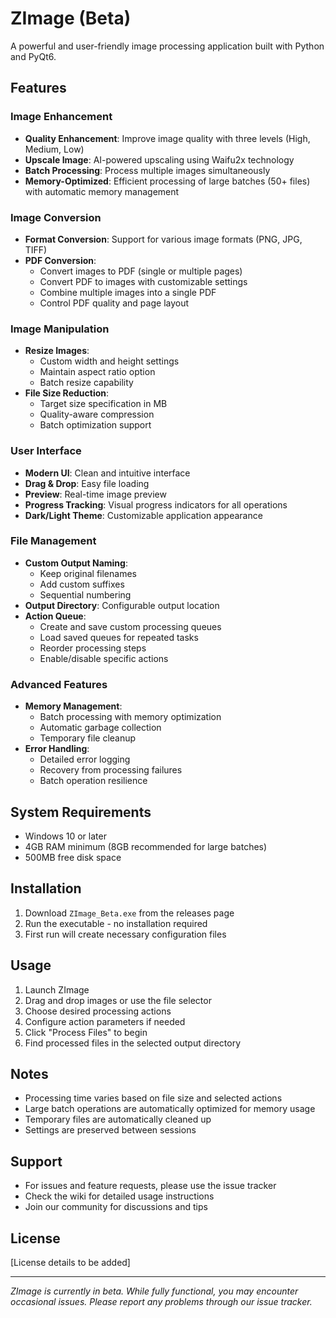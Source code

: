 # ZImage (Beta)

A powerful and user-friendly image processing application built with Python and PyQt6.

## Features

### Image Enhancement
- **Quality Enhancement**: Improve image quality with three levels (High, Medium, Low)
- **Upscale Image**: AI-powered upscaling using Waifu2x technology
- **Batch Processing**: Process multiple images simultaneously
- **Memory-Optimized**: Efficient processing of large batches (50+ files) with automatic memory management

### Image Conversion
- **Format Conversion**: Support for various image formats (PNG, JPG, TIFF)
- **PDF Conversion**:
  - Convert images to PDF (single or multiple pages)
  - Convert PDF to images with customizable settings
  - Combine multiple images into a single PDF
  - Control PDF quality and page layout

### Image Manipulation
- **Resize Images**: 
  - Custom width and height settings
  - Maintain aspect ratio option
  - Batch resize capability
- **File Size Reduction**: 
  - Target size specification in MB
  - Quality-aware compression
  - Batch optimization support

### User Interface
- **Modern UI**: Clean and intuitive interface
- **Drag & Drop**: Easy file loading
- **Preview**: Real-time image preview
- **Progress Tracking**: Visual progress indicators for all operations
- **Dark/Light Theme**: Customizable application appearance

### File Management
- **Custom Output Naming**:
  - Keep original filenames
  - Add custom suffixes
  - Sequential numbering
- **Output Directory**: Configurable output location
- **Action Queue**:
  - Create and save custom processing queues
  - Load saved queues for repeated tasks
  - Reorder processing steps
  - Enable/disable specific actions

### Advanced Features
- **Memory Management**:
  - Batch processing with memory optimization
  - Automatic garbage collection
  - Temporary file cleanup
- **Error Handling**:
  - Detailed error logging
  - Recovery from processing failures
  - Batch operation resilience

## System Requirements
- Windows 10 or later
- 4GB RAM minimum (8GB recommended for large batches)
- 500MB free disk space

## Installation
1. Download `ZImage_Beta.exe` from the releases page
2. Run the executable - no installation required
3. First run will create necessary configuration files

## Usage
1. Launch ZImage
2. Drag and drop images or use the file selector
3. Choose desired processing actions
4. Configure action parameters if needed
5. Click "Process Files" to begin
6. Find processed files in the selected output directory

## Notes
- Processing time varies based on file size and selected actions
- Large batch operations are automatically optimized for memory usage
- Temporary files are automatically cleaned up
- Settings are preserved between sessions

## Support
- For issues and feature requests, please use the issue tracker
- Check the wiki for detailed usage instructions
- Join our community for discussions and tips

## License
[License details to be added]

---
*ZImage is currently in beta. While fully functional, you may encounter occasional issues. Please report any problems through our issue tracker.* 